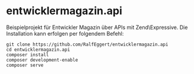 # entwicklermagazin.api

Beispielprojekt für Entwickler Magazin über APIs mit Zend\Expressive. Die Installation kann 
erfolgen per folgendem Befehl:

```
git clone https://github.com/RalfEggert/entwicklermagazin.api
cd entwicklermagazin.api
composer install
composer development-enable
composer serve
```

